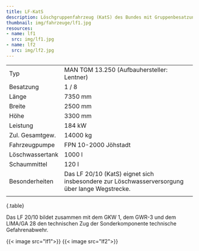 ```yaml
---
title: LF-KatS
description: Löschgruppenfahrzeug (KatS) des Bundes mit Gruppenbesatzung
thumbnail: img/fahrzeuge/lf1.jpg
resources:
- name: lf1
  src: img/lf1.jpg
- name: lf2
  src: img/lf2.jpg
---
```

|                 |                                                                                               |
| --------------- | --------------------------------------------------------------------------------------------- |
| Typ             | MAN TGM 13.250 (Aufbauhersteller: Lentner)                                                    |
| Besatzung       | 1 / 8                                                                                         |
| Länge           | 7350 mm                                                                                       |
| Breite          | 2500 mm                                                                                       |
| Höhe            | 3300 mm                                                                                       |
| Leistung        | 184 kW                                                                                        |
| Zul. Gesamtgew. | 14000 kg                                                                                      |
| Fahrzeugpumpe   | FPN 10-2000 Jöhstadt                                                                          |
| Löschwassertank | 1000 l                                                                                        |
| Schaummittel    | 120 l                                                                                         |
| Besonderheiten  | Das LF 20/10 (KatS) eignet sich insbesondere zur Löschwasserversorgung über lange Wegstrecke. |
|                 |                                                                                               |
{.table}

Das LF 20/10 bildet zusammen mit dem GKW 1, dem GWR-3 und dem LIMA/GA 28 den technischen Zug der Sonderkomponente technische Gefahrenabwehr. 

{{< image src="lf1">}}
{{< image src="lf2">}}

